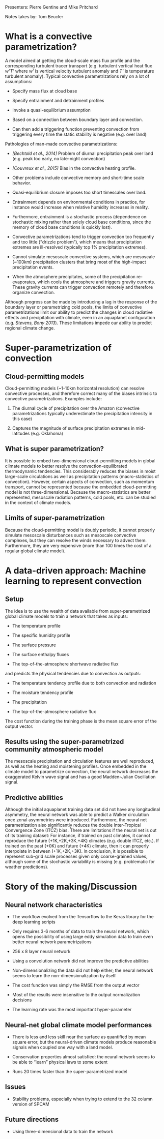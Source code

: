 Presenters: Pierre Gentine and Mike Pritchard

Notes takes by: Tom Beucler

What is a convective parametrization?
=====================================

A model aimed at getting the cloud-scale mass flux profile and the
corresponding turbulent tracer transport (e.g. turbulent vertical heat
flux _w'T'_ where _w'_ is vertical
velocity turbulent anomaly and _T'_ is temperature turbulent
anomaly). Typical convective parametrizations rely on a lot of
assumptions:

-   Specify mass flux at cloud base

-   Specify entrainment and detrainment profiles

-   Invoke a quasi-equilibrium assumption

-   Based on a connection between boundary layer and convection.

-   Can then add a triggering function preventing convection from
    triggering every time the static stability is negative (e.g. over
    land)

Pathologies of man-made convective parametrizations:

-   _[Bechtold et al., 2014]_ Problem of diurnal precipitation
    peak over land (e.g. peak too early, no late-night convection)

-   _[Couvreux et al., 2015]_ Bias in the convective heating
    profile.

-   Other problems include convective memory and short-time scale
    behavior.

-   Quasi-equilibrium closure imposes too short timescales over land.

-   Entrainment depends on environmental conditions in practice, for
    instance would increase when relative humidity increases in reality.

-   Furthermore, entrainment is a stochastic process (dependence on
    stochastic mixing rather than solely cloud base conditions, since
    the memory of cloud base conditions is quickly lost).

-   Convective parametrizations tend to trigger convection too
    frequently and too little ("drizzle problem”), which means that
    precipitation extremes are ill-resolved (typically top 1%
    precipitation extremes).

-   Cannot simulate mesoscale convective systems, which are mesoscale
    (~100km) precipitation clusters that bring most of the high-impact
    precipitation events.

-   When the atmosphere precipitates, some of the precipitation
    re-evaporates, which cools the atmosphere and triggers gravity
    currents. These gravity currents can trigger convection remotely and
    therefore organize convection.

Although progress can be made by introducing a lag in the response of
the boundary layer or parametrizing cold pools, the limits of convective
parametrizations limit our ability to predict the changes in cloud
radiative effects and precipitation with climate, even in an aquaplanet
configuration (e.g. _Stevens, Bony 2013_). These limitations
impede our ability to predict regional climate change.

Super-parametrization of convection
===================================

Cloud-permitting models
-----------------------

Cloud-permitting models (~1-10km horizontal resolution) can resolve
convective processes, and therefore correct many of the biases intrinsic
to convective parametrizations. Examples include:

1.  The diurnal cycle of precipitation over the Amazon (convective
    parametrizations typically underestimate the precipitation intensity
    in this case)

2.  Captures the magnitude of surface precipitation extremes in
    mid-latitudes (e.g. Oklahoma)

What is super parametrization?
------------------------------

It is possible to embed two-dimensional cloud-permitting models in
global climate models to better resolve the convection-equilibrated
thermodynamic tendencies. This considerably reduces the biases in moist
large-scale circulations as well as precipitation patterns
(macro-statistics of convection). However, certain aspects of
convection, such as momentum transport, cannot be represented because
the embedded cloud-permitting model is not three-dimensional. Because
the macro-statistics are better represented, mesoscale radiation
patterns, cold pools, etc. can be studied in the context of climate
models.

Limits of super-parametrization
-------------------------------

Because the cloud-permitting model is doubly periodic, it cannot
properly simulate mesoscale disturbances such as mesoscale convective
complexes, but they can resolve the winds necessary to advect them.
Furthermore, they are very expensive (more than 100 times the cost of a
regular global climate model).

A data-driven approach: Machine learning to represent convection
================================================================

Setup
-----

The idea is to use the wealth of data available from super-parametrized
global climate models to train a network that takes as inputs:

-   The temperature profile

-   The specific humidity profile

-   The surface pressure

-   The surface enthalpy fluxes

-   The top-of-the-atmosphere shortwave radiative flux

and predicts the physical tendencies due to convection as outputs:

-   The temperature tendency profile due to both convection and
    radiation

-   The moisture tendency profile

-   The precipitation

-   The top-of-the-atmosphere radiative flux

The cost function during the training phase is the mean square error of
the output vector.

Results using the super-parametrized community atmospheric model
----------------------------------------------------------------

The mesoscale precipitation and circulation features are well
reproduced, as well as the heating and moistening profiles. Once
embedded in the climate model to parametrize convection, the neural
network decreases the exaggerated Kelvin wave signal and has a good
Madden-Julian Oscillation signal.

Predictive abilities
--------------------

Although the initial aquaplanet training data set did not have any
longitudinal asymmetry, the neural network was able to predict a Walker
circulation once zonal asymmetries were introduced. Furthermore, the
neural net parametrization also significantly reduces the double
Inter-Tropical Convergence Zone (ITCZ) bias. There are limitations if
the neural net is out of its training dataset: For instance, if trained
on past climates, it cannot reproduce the future (+1K,+2K,+3K,+4K)
climates (e.g. double ITCZ, etc.). If trained on the past (+0K) and
future (+4K) climate, then it can properly interpolate in between
(+1K,+2K,+3K). In conclusion, it is possible to represent sub-grid scale
processes given only coarse-grained values, although some of the
stochastic variability is missing (e.g. problematic for weather
predictions).

Story of the making/Discussion
==============================

Neural network characteristics
------------------------------

-   The workflow evolved from the Tensorflow to the Keras library for
    the deep learning scripts

-   Only requires 3-6 months of data to train the neural network, which
    opens the possibility of using large eddy simulation data to train
    even better neural network parametrizations

-   256 x 8 layer neural network

-   Using a convolution network did not improve the predictive abilities

-   Non-dimensionalizing the data did not help either; the neural
    network seems to learn the non-dimensionalization by itself

-   The cost function was simply the RMSE from the output vector

-   Most of the results were insensitive to the output normalization
    decisions

-   The learning rate was the most important hyper-parameter

Neural-net global climate model performances
--------------------------------------------

-   There is less and less skill near the surface as quantified by mean
    square error, but the neural-driven climate models produce
    reasonable signals when coupled one way with a land model.

-   Conservation properties almost satisfied: the neural network seems
    to be able to “learn” physical laws to some extent

-   Runs 20 times faster than the super-parametrized model

Issues
------

-   Stability problems, especially when trying to extend to the 32
    column version of SPCAM

Future directions
-----------------

-   Using three-dimensional data to train the network


